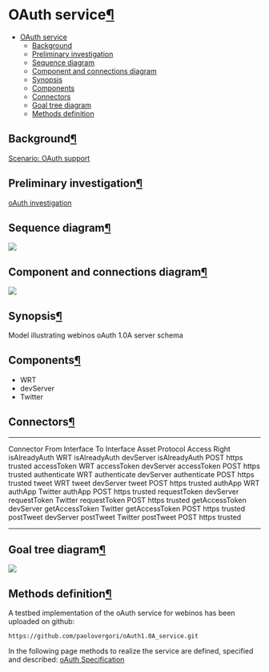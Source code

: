 OAuth service[¶](#OAuth-service)
================================

-   [OAuth service](#OAuth-service)
    -   [Background](#Background)
    -   [Preliminary investigation](#Preliminary-investigation)
    -   [Sequence diagram](#Sequence-diagram)
    -   [Component and connections
        diagram](#Component-and-connections-diagram)
    -   [Synopsis](#Synopsis)
    -   [Components](#Components)
    -   [Connectors](#Connectors)
    -   [Goal tree diagram](#Goal-tree-diagram)
    -   [Methods definition](#Methods-definition)

Background[¶](#Background)
--------------------------

[Scenario: OAuth
support](/wp2-4/wiki/Proposed_Update_OAuth_support)

Preliminary investigation[¶](#Preliminary-investigation)
--------------------------------------------------------

[oAuth
investigation](/t3-4/wiki/OAuth_investigation)

Sequence diagram[¶](#Sequence-diagram)
--------------------------------------

![](oAuth_flow.png)

Component and connections diagram[¶](#Component-and-connections-diagram)
------------------------------------------------------------------------

![](ComponentDiagram.png)

Synopsis[¶](#Synopsis)
----------------------

Model illustrating webinos oAuth 1.0A server schema

Components[¶](#Components)
--------------------------

-   WRT
-   devServer
-   Twitter

Connectors[¶](#Connectors)
--------------------------

  ---------------- ----------- ---------------- ----------- ---------------- ------- ---------- --------------
  Connector        From        Interface        To          Interface        Asset   Protocol   Access Right
  isAlreadyAuth    WRT         isAlreadyAuth    devServer   isAlreadyAuth    POST    https      trusted
  accessToken      WRT         accessToken      devServer   accessToken      POST    https      trusted
  authenticate     WRT         authenticate     devServer   authenticate     POST    https      trusted
  tweet            WRT         tweet            devServer   tweet            POST    https      trusted
  authApp          WRT         authApp          Twitter     authApp          POST    https      trusted
  requestToken     devServer   requestToken     Twitter     requestToken     POST    https      trusted
  getAccessToken   devServer   getAccessToken   Twitter     getAccessToken   POST    https      trusted
  postTweet        devServer   postTweet        Twitter     postTweet        POST    https      trusted
  ---------------- ----------- ---------------- ----------- ---------------- ------- ---------- --------------

Goal tree diagram[¶](#Goal-tree-diagram)
----------------------------------------

![](oAuthFlow-goalTree.png)

Methods definition[¶](#Methods-definition)
------------------------------------------

A testbed implementation of the oAuth service for webinos has been
uploaded on github:

    https://github.com/paolovergori/oAuth1.0A_service.git

In the following page methods to realize the service are defined,
specified and described: [oAuth Specification](.html)

